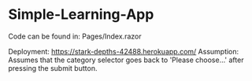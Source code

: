 # Simple-Learning-App

Code can be found in: Pages/Index.razor

Deployment: https://stark-depths-42488.herokuapp.com/
Assumption: Assumes that the category selector goes back to 'Please choose...' after pressing the submit button.
